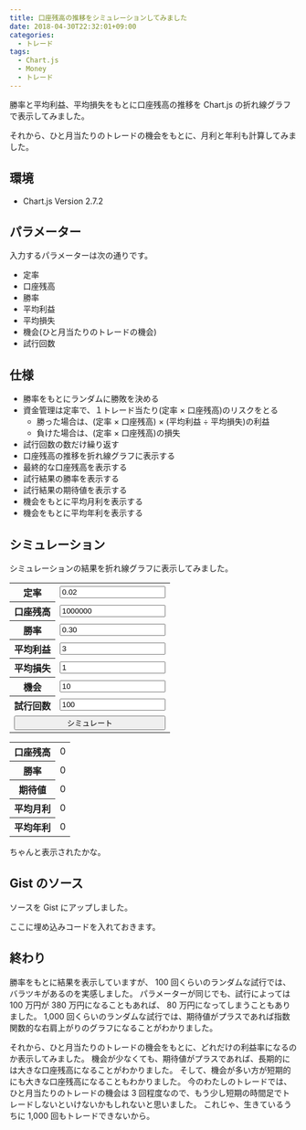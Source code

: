 ```yaml
---
title: 口座残高の推移をシミュレーションしてみました
date: 2018-04-30T22:32:01+09:00
categories:
  - トレード
tags:
  - Chart.js
  - Money
  - トレード
---
```


勝率と平均利益、平均損失をもとに口座残高の推移を Chart.js の折れ線グラフで表示してみました。

<!--more-->

<script src="//cdnjs.cloudflare.com/ajax/libs/Chart.js/2.7.2/Chart.bundle.min.js"></script>

それから、ひと月当たりのトレードの機会をもとに、月利と年利も計算してみました。

## 環境

* Chart.js Version 2.7.2

## パラメーター

入力するパラメーターは次の通りです。

* 定率
* 口座残高
* 勝率
* 平均利益
* 平均損失
* 機会(ひと月当たりのトレードの機会)
* 試行回数

## 仕様

* 勝率をもとにランダムに勝敗を決める
* 資金管理は定率で、１トレード当たり(定率 × 口座残高)のリスクをとる
  * 勝った場合は、(定率 × 口座残高) × (平均利益 ÷ 平均損失)の利益
  * 負けた場合は、(定率 × 口座残高)の損失
* 試行回数の数だけ繰り返す
* 口座残高の推移を折れ線グラフに表示する
* 最終的な口座残高を表示する
* 試行結果の勝率を表示する
* 試行結果の期待値を表示する
* 機会をもとに平均月利を表示する
* 機会をもとに平均年利を表示する

## シミュレーション

シミュレーションの結果を折れ線グラフに表示してみました。

<style>
  input#simulate {
    width: 100%;
  }
  input.error {
    background-color: red;
  }
  span#message {
    color: red;
  }
</style>

<div>
  <form>
    <table>
      <tr>
        <th>定率</th>
        <td><input type="text" id="fr" placeholder="0.02" value="0.02"></td>
      </tr>
      <tr>
        <th>口座残高</th>
        <td><input type="text" id="balance" placeholder="1000000" value="1000000"></td>
      </tr>
      <tr>
        <th>勝率</th>
        <td><input type="text" id="wr" placeholder="0.30" value="0.30"></td>
      </tr>
      <tr>
        <th>平均利益</th>
        <td><input type="text" id="ap" placeholder="3" value="3"></td>
      </tr>
      <tr>
        <th>平均損失</th>
        <td><input type="text" id="al" placeholder="1" value="1"></td>
      </tr>
      <tr>
        <th>機会</th>
        <td><input type="text" id="opportunity" placeholder="10" value="10"></td>
      </tr>
      <tr>
        <th>試行回数</th>
        <td><input type="text" id="count" placeholder="100" value="100"></td>
      </tr>
      <tr>
        <td colspan="2"><input type="button" id="simulate" value="シミュレート"></td>
      </tr>
    </table>
  </form>
  <span id="message"></span>
</div>

<div height="320" width="640">
  <canvas id="canvas"></canvas>
</div>

<script>
  const local = {
    chart: null,
    comma: v => v.toLocaleString(),
    validate: ids => {
      document.getElementById('message').textContent = '';
      const entered = (a, c) => {
        const e = document.getElementById(c);
        const v = e.value;
        const isValid = !(v.length === 0 || isNaN(v));
        e.className = isValid ? '' : 'error';
        return a && isValid;
      };
      if (!ids.reduce(entered, true)) {
        document.getElementById('message').textContent = 'パラメーターを数字で入力してください。';
        return false;
      }
      if (Number(document.getElementById('count').value) > 2000) {
        document.getElementById('message').textContent = '試行回数は 2000 以内で入力してください。';
        return false;
      }
      return true;
    },
    parameters: ids => {
      return ids.reduce((a, c) => {
        a[c] = Number(document.getElementById(c).value);
        return a;
      }, {});
    },
    rrr: (ap, al) => ap / al,
    wl: wr => Math.random() < wr ? 1 : -1,
    pl: (fr, balance, wl, rrr) => Math.round(fr * balance * (wl === 1 ? rrr : -1), 0),
    last: array => array[array.length - 1],
    balance: (balance, pl) => balance + pl,
    wr: wls => local.precisionRound(wls.reduce((a, c) => a + (c === 1 ? 1 : 0), 0) / wls.length, 2),
    precisionRound: (number, precision) => {
      const factor = Math.pow(10, precision);
      return Math.round(number * factor) / factor;
    },
    ev: (wr, rrr) => local.precisionRound((wr * rrr / 1) - (1 - wr * (1 / 1)), 2),
    pr: (balance, opportunity, monthly, annual) => {
      const times = monthly ? opportunity : annual ? opportunity * 12 : 0;
      // if (balance.length - 1 < times) return 0;
      const b = [];
      for (let i = 0; i < Math.ceil(balance.length / times); i++) {
        b.push(balance.slice(i * times, (i + 1) * times + 1));
      }
      const prs = b.filter(x => x.length > 1)
        .map(x => (local.last(x) - x[0]) / x[0]);
      const apr = local.precisionRound(prs.reduce((a, c) => a + c, 0) / prs.length, 2);
      return apr;
    },
    simulate: () => {
      const ids = ['fr', 'balance', 'wr', 'ap', 'al', 'opportunity', 'count'];
      if (!local.validate(ids)) return {};
      const params = local.parameters(ids);
      const result = {};
      result.rrr = local.rrr(params.ap, params.al);
      result.wl = [];
      result.pl = [];
      result.balance = [params.balance];
      for (let i = 0; i < params.count; i++) {
        result.wl.push(local.wl(params.wr));
        result.pl.push(local.pl(params.fr, local.last(result.balance), local.last(result.wl), result.rrr));
        result.balance.push(local.balance(local.last(result.balance), local.last(result.pl)));
      }
      result.wr = local.wr(result.wl);
      result.ev = local.ev(result.wr, result.rrr);
      result.monthly = local.pr(result.balance, params.opportunity, true, false);
      result.annual = local.pr(result.balance, params.opportunity, false, true);
      return result;
    },
    plot: () => {
      const result = local.simulate();
      if (!result.hasOwnProperty('balance')) return;
      local.chart.data.datasets[0].data = result.balance;
      local.chart.data.labels = result.balance.map((c, i, a) => i);
      local.chart.update();
      document.getElementById('rb').textContent = local.last(result.balance).toLocaleString();
      document.getElementById('rwr').textContent = result.wr;
      document.getElementById('rev').textContent = result.ev;
      document.getElementById('rm').textContent = result.monthly.toLocaleString();
      document.getElementById('ra').textContent = result.annual.toLocaleString();
    }
  };
  document.getElementById('simulate').addEventListener('click', () => {
    local.plot();
  });
  window.addEventListener('load', () => {
    const ctx = document.getElementById('canvas').getContext('2d');
    const data = {
      datasets: [{
        data: [],
        fill: false,
        label: '口座残高'
      }],
      labels: []
    };
    const options = {
      scales: {
        yAxes: [{
          ticks: {
            userCallback: local.comma
          }
        }]
      },
      tooltips: {
        callbacks: {
          label: (tooltipItem, data) => data.datasets[tooltipItem.datasetIndex].label + ': ' + local.comma(tooltipItem.yLabel)
        }
      }
    };
    local.chart = new Chart(ctx, {
      data: data,
      options: options,
      type: 'line'
    });
    local.plot();
  });
</script>

<div>
  <table>
    <tr>
      <th>口座残高</th>
      <td><span id="rb">0</span></td>
    </tr>
    <tr>
      <th>勝率</th>
      <td><span id="rwr">0</span></td>
    </tr>
    <tr>
      <th>期待値</th>
      <td><span id="rev">0</span></td>
    </tr>
    <tr>
      <th>平均月利</th>
      <td><span id="rm">0</span></td>
    </tr>
    <tr>
      <th>平均年利</th>
      <td><span id="ra">0</span></td>
    </tr>
  </table>
</div>

ちゃんと表示されたかな。

## Gist のソース

ソースを Gist にアップしました。

ここに埋め込みコードを入れておきます。

<script src="https://gist.github.com/va2577/997fc9c073071408b7e5c2088718967e.js"></script>

## 終わり

勝率をもとに結果を表示していますが、 100 回くらいのランダムな試行では、バラツキがあるのを実感しました。
パラメーターが同じでも、試行によっては 100 万円が 380 万円になることもあれば、 80 万円になってしまうこともありました。
1,000 回くらいのランダムな試行では、期待値がプラスであれば指数関数的な右肩上がりのグラフになることがわかりました。

それから、ひと月当たりのトレードの機会をもとに、どれだけの利益率になるのか表示してみました。
機会が少なくても、期待値がプラスであれば、長期的には大きな口座残高になることがわかりました。
そして、機会が多い方が短期的にも大きな口座残高になることもわかりました。
今のわたしのトレードでは、ひと月当たりのトレードの機会は 3 回程度なので、もう少し短期の時間足でトレードしないといけないかもしれないと思いました。
これじゃ、生きているうちに 1,000 回もトレードできないから。
